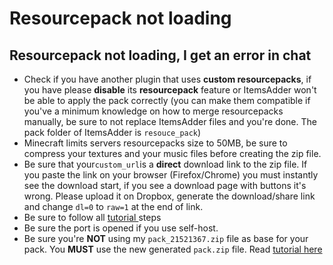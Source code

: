 # Resourcepack not loading

## Resourcepack not loading, I get an error in chat <a id="resourcepack-not-loading-i-get-an-error-in-chat"></a>

* Check if you have another plugin that uses **custom resourcepacks**, if you have please **disable** its **resourcepack** feature or ItemsAdder won't be able to apply the pack correctly \(you can make them compatible if you've a minimum knowledge on how to merge resourcepacks manually, be sure to not replace ItemsAdder files and you're done. The pack folder of ItemsAdder is `resouce_pack`\)
* Minecraft limits servers resourcepacks size to 50MB, be sure to compress your textures and your music files before creating the zip file.
* Be sure that your`custom_url`is a **direct** download link to the zip file. If you paste the link on your browser \(Firefox/Chrome\) you must instantly see the download start, if you see a download page with buttons it's wrong. Please upload it on Dropbox, generate the download/share link and change `dl=0` to `raw=1` at the end of link.
* Be sure to follow all [tutorial ](../../plugin-usage/resourcepack-hosting/)steps
* Be sure the port is opened if you use self-host.
* Be sure you're **NOT** using my `pack_21521367.zip` file as base for your pack.  You **MUST** use the new generated `pack.zip` file. Read [tutorial here](../../plugin-usage/resourcepack-hosting/resourcepack-self-hosting.md)

